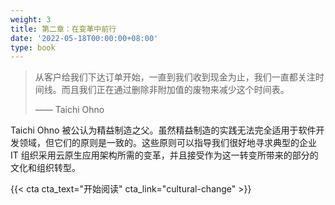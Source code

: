 ```yaml
---
weight: 3
title: 第二章：在变革中前行
date: '2022-05-18T00:00:00+08:00'
type: book
---
```


> 从客户给我们下达订单开始，一直到我们收到现金为止，我们一直都关注时间线。而且我们正在通过删除非附加值的废物来减少这个时间表。
>
> —— Taichi Ohno

Taichi Ohno 被公认为精益制造之父。虽然精益制造的实践无法完全适用于软件开发领域，但它们的原则是一致的。这些原则可以指导我们很好地寻求典型的企业 IT 组织采用云原生应用架构所需的变革，并且接受作为这一转变所带来的部分的文化和组织转型。

{{< cta cta_text="开始阅读" cta_link="cultural-change" >}}